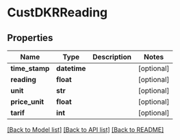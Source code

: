 # CustDKRReading

## Properties
Name | Type | Description | Notes
------------ | ------------- | ------------- | -------------
**time_stamp** | **datetime** |  | [optional] 
**reading** | **float** |  | [optional] 
**unit** | **str** |  | [optional] 
**price_unit** | **float** |  | [optional] 
**tarif** | **int** |  | [optional] 

[[Back to Model list]](../README.md#documentation-for-models) [[Back to API list]](../README.md#documentation-for-api-endpoints) [[Back to README]](../README.md)

